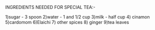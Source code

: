 INGREDIENTS NEEDED FOR SPECIAL TEA:-

1)sugar - 3 spoon
2)water - 1 and 1/2 cup
3)milk - half cup
4) cinamon
5)cardomom
6)Elaichi
7) other spices
8) ginger
9)tea leaves